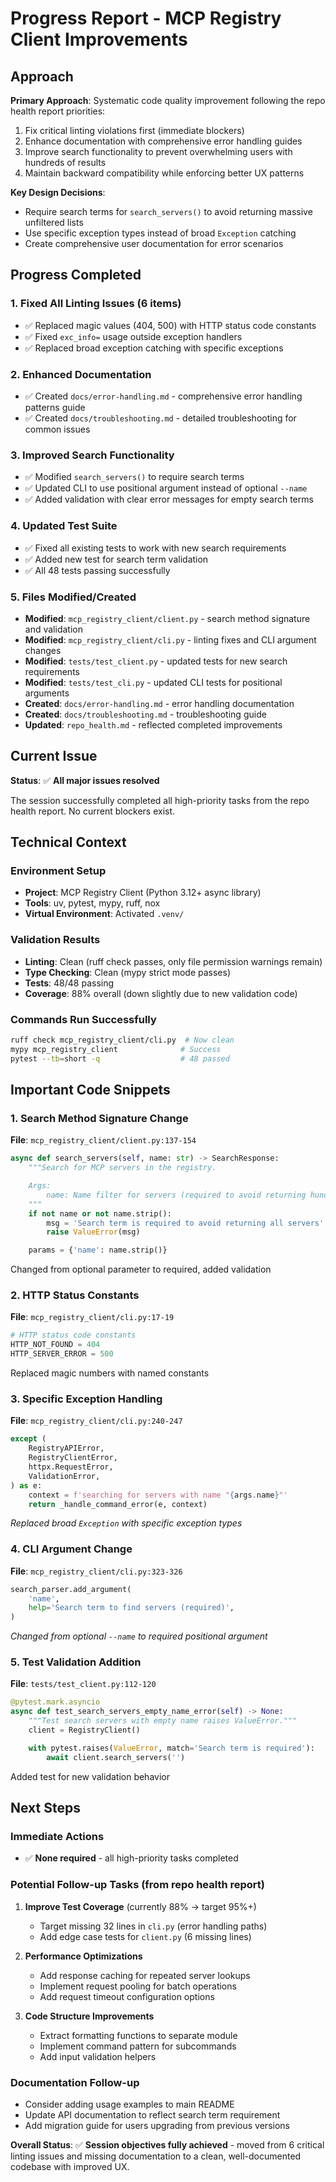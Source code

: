 # Progress Report - MCP Registry Client Improvements

## Approach

**Primary Approach**: Systematic code quality improvement following the repo
health report priorities:

1. Fix critical linting violations first (immediate blockers)
2. Enhance documentation with comprehensive error handling guides
3. Improve search functionality to prevent overwhelming users with hundreds of results
4. Maintain backward compatibility while enforcing better UX patterns

**Key Design Decisions**:

- Require search terms for `search_servers()` to avoid returning massive
  unfiltered lists
- Use specific exception types instead of broad `Exception` catching
- Create comprehensive user documentation for error scenarios

## Progress Completed

### 1. Fixed All Linting Issues (6 items)

- ✅ Replaced magic values (404, 500) with HTTP status code constants
- ✅ Fixed `exc_info=` usage outside exception handlers
- ✅ Replaced broad exception catching with specific exceptions

### 2. Enhanced Documentation

- ✅ Created `docs/error-handling.md` - comprehensive error handling patterns guide
- ✅ Created `docs/troubleshooting.md` - detailed troubleshooting for common issues

### 3. Improved Search Functionality

- ✅ Modified `search_servers()` to require search terms
- ✅ Updated CLI to use positional argument instead of optional `--name`
- ✅ Added validation with clear error messages for empty search terms

### 4. Updated Test Suite

- ✅ Fixed all existing tests to work with new search requirements
- ✅ Added new test for search term validation
- ✅ All 48 tests passing successfully

### 5. Files Modified/Created

- **Modified**: `mcp_registry_client/client.py` - search method signature and validation
- **Modified**: `mcp_registry_client/cli.py` - linting fixes and CLI argument changes
- **Modified**: `tests/test_client.py` - updated tests for new search requirements
- **Modified**: `tests/test_cli.py` - updated CLI tests for positional arguments
- **Created**: `docs/error-handling.md` - error handling documentation
- **Created**: `docs/troubleshooting.md` - troubleshooting guide
- **Updated**: `repo_health.md` - reflected completed improvements

## Current Issue

**Status**: ✅ **All major issues resolved**

The session successfully completed all high-priority tasks from the repo health
report. No current blockers exist.

## Technical Context

### Environment Setup

- **Project**: MCP Registry Client (Python 3.12+ async library)
- **Tools**: uv, pytest, mypy, ruff, nox
- **Virtual Environment**: Activated `.venv/`

### Validation Results

- **Linting**: Clean (ruff check passes, only file permission warnings remain)
- **Type Checking**: Clean (mypy strict mode passes)
- **Tests**: 48/48 passing
- **Coverage**: 88% overall (down slightly due to new validation code)

### Commands Run Successfully

```bash
ruff check mcp_registry_client/cli.py  # Now clean
mypy mcp_registry_client              # Success
pytest --tb=short -q                  # 48 passed
```

## Important Code Snippets

### 1. Search Method Signature Change

**File**: `mcp_registry_client/client.py:137-154`

```python
async def search_servers(self, name: str) -> SearchResponse:
    """Search for MCP servers in the registry.

    Args:
        name: Name filter for servers (required to avoid returning hundreds of servers)
    """
    if not name or not name.strip():
        msg = 'Search term is required to avoid returning all servers'
        raise ValueError(msg)

    params = {'name': name.strip()}
```

Changed from optional parameter to required, added validation

### 2. HTTP Status Constants

**File**: `mcp_registry_client/cli.py:17-19`

```python
# HTTP status code constants
HTTP_NOT_FOUND = 404
HTTP_SERVER_ERROR = 500
```

Replaced magic numbers with named constants

### 3. Specific Exception Handling

**File**: `mcp_registry_client/cli.py:240-247`

```python
except (
    RegistryAPIError,
    RegistryClientError,
    httpx.RequestError,
    ValidationError,
) as e:
    context = f'searching for servers with name "{args.name}"'
    return _handle_command_error(e, context)
```

*Replaced broad `Exception` with specific exception types*

### 4. CLI Argument Change

**File**: `mcp_registry_client/cli.py:323-326`

```python
search_parser.add_argument(
    'name',
    help='Search term to find servers (required)',
)
```

*Changed from optional `--name` to required positional argument*

### 5. Test Validation Addition

**File**: `tests/test_client.py:112-120`

```python
@pytest.mark.asyncio
async def test_search_servers_empty_name_error(self) -> None:
    """Test search servers with empty name raises ValueError."""
    client = RegistryClient()

    with pytest.raises(ValueError, match='Search term is required'):
        await client.search_servers('')
```

Added test for new validation behavior

## Next Steps

### Immediate Actions

- ✅ **None required** - all high-priority tasks completed

### Potential Follow-up Tasks (from repo health report)

1. **Improve Test Coverage** (currently 88% → target 95%+)
   - Target missing 32 lines in `cli.py` (error handling paths)
   - Add edge case tests for `client.py` (6 missing lines)

2. **Performance Optimizations**
   - Add response caching for repeated server lookups
   - Implement request pooling for batch operations
   - Add request timeout configuration options

3. **Code Structure Improvements**
   - Extract formatting functions to separate module
   - Implement command pattern for subcommands
   - Add input validation helpers

### Documentation Follow-up

- Consider adding usage examples to main README
- Update API documentation to reflect search term requirement
- Add migration guide for users upgrading from previous versions

**Overall Status**: ✅ **Session objectives fully achieved** - moved from 6
critical linting issues and missing documentation to a clean, well-documented
codebase with improved UX.

